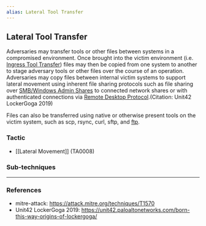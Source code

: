 ```yaml
---
alias: Lateral Tool Transfer
---
```


## Lateral Tool Transfer

Adversaries may transfer tools or other files between systems in a compromised environment. Once brought into the victim environment (i.e. [Ingress Tool Transfer](https://attack.mitre.org/techniques/T1105)) files may then be copied from one system to another to stage adversary tools or other files over the course of an operation. Adversaries may copy files between internal victim systems to support lateral movement using inherent file sharing protocols such as file sharing over [SMB/Windows Admin Shares](https://attack.mitre.org/techniques/T1021/002) to connected network shares or with authenticated connections via [Remote Desktop Protocol](https://attack.mitre.org/techniques/T1021/001).(Citation: Unit42 LockerGoga 2019)

Files can also be transferred using native or otherwise present tools on the victim system, such as scp, rsync, curl, sftp, and [ftp](https://attack.mitre.org/software/S0095).


### Tactic

- [[Lateral Movement]] (TA0008)

### Sub-techniques


---
### References

- mitre-attack: https://attack.mitre.org/techniques/T1570
- Unit42 LockerGoga 2019: https://unit42.paloaltonetworks.com/born-this-way-origins-of-lockergoga/

